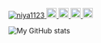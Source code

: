 <p align="left"> 
  <a href="https://github.com/niya1123/niya1123/">
    <img src="https://komarev.com/ghpvc/?username=niya1123" alt="niya1123" />
  </a>
  <a href="http://twitter.com/yk8976">
    <img height="20" src="https://img.shields.io/twitter/follow/yk8976?label=Twitter&logo=twitter&style=flat" />
  </a>
  <a href="https://github.com/niya1123">
    <img height="20" src="https://img.shields.io/github/followers/niya1123?label=follow&logo=github&style=flat" />
  </a>
  <a href="http://qiita.com/niya1123">
    <img height="20" src="https://qiita-badge.apiapi.app/s/niya1123/posts.svg" />
  </a>
  <//qiita.com/niya1123">
    <img height="20" src="https://qiita-badge.apiapi.app/s/niya1123/contributions.svg" />
  </a>
</p>

  ![My GitHub stats](https://github-readme-stats.vercel.app/api?username=niya1123&show_icons=true&theme=radical)
